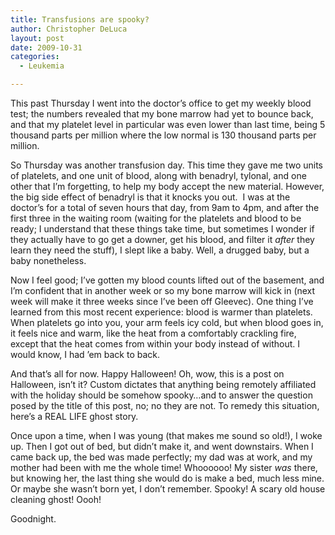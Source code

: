 ```yaml
---
title: Transfusions are spooky?
author: Christopher DeLuca
layout: post
date: 2009-10-31
categories:
  - Leukemia

---
```

This past Thursday I went into the doctor&#8217;s office to get my weekly blood test; the numbers revealed that my bone marrow had yet to bounce back, and that my platelet level in particular was even lower than last time, being 5 thousand parts per million where the low normal is 130 thousand parts per million.

So Thursday was another transfusion day. This time they gave me two units of platelets, and one unit of blood, along with benadryl, tylonal, and one other that I&#8217;m forgetting, to help my body accept the new material. However, the big side effect of benadryl is that it knocks you out.  I was at the doctor&#8217;s for a total of seven hours that day, from 9am to 4pm, and after the first three in the waiting room (waiting for the platelets and blood to be ready; I understand that these things take time, but sometimes I wonder if they actually have to go get a downer, get his blood, and filter it _after_ they learn they need the stuff), I slept like a baby. Well, a drugged baby, but a baby nonetheless.

Now I feel good; I&#8217;ve gotten my blood counts lifted out of the basement, and I&#8217;m confident that in another week or so my bone marrow will kick in (next week will make it three weeks since I&#8217;ve been off Gleevec). One thing I&#8217;ve learned from this most recent experience: blood is warmer than platelets. When platelets go into you, your arm feels icy cold, but when blood goes in, it feels nice and warm, like the heat from a comfortably crackling fire, except that the heat comes from within your body instead of without. I would know, I had &#8217;em back to back.

And that&#8217;s all for now. Happy Halloween! Oh, wow, this is a post on Halloween, isn&#8217;t it? Custom dictates that anything being remotely affiliated with the holiday should be somehow spooky&#8230;and to answer the question posed by the title of this post, no; no they are not. To remedy this situation, here&#8217;s a REAL LIFE ghost story.

Once upon a time, when I was young (that makes me sound so old!), I woke up. Then I got out of bed, but didn&#8217;t make it, and went downstairs. When I came back up, the bed was made perfectly; my dad was at work, and my mother had been with me the whole time! Whoooooo! My sister _was_ there, but knowing her, the last thing she would do is make a bed, much less mine. Or maybe she wasn&#8217;t born yet, I don&#8217;t remember. Spooky! A scary old house cleaning ghost! Oooh!

Goodnight.
